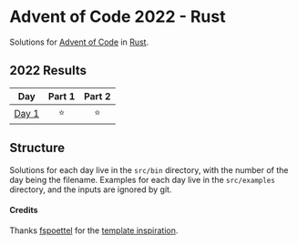 # Advent of Code 2022 - Rust

Solutions for [Advent of Code](https://adventofcode.com/) in [Rust](https://www.rust-lang.org/).

<!--- advent_readme_stars table --->
## 2022 Results

| Day | Part 1 | Part 2 |
| :---: | :---: | :---: |
| [Day 1](https://adventofcode.com/2022/day/1) | ⭐ | ⭐ |
<!--- advent_readme_stars table --->

## Structure

Solutions for each day live in the `src/bin` directory, with the number of the day being the filename.
Examples for each day live in the `src/examples` directory, and the inputs are ignored by git.

#### Credits

Thanks [fspoettel](https://github.com/fspoettel) for the [template inspiration](https://github.com/fspoettel/advent-of-code-rust).

